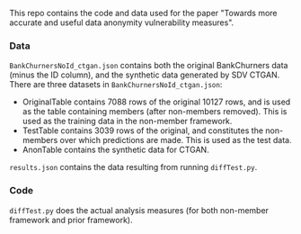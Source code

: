 This repo contains the code and data used for the paper "Towards more accurate and useful data anonymity vulnerability
measures". 

### Data

`BankChurnersNoId_ctgan.json` contains both the original BankChurners data (minus the ID column), and the synthetic data generated by SDV CTGAN. There are three datasets in `BankChurnersNoId_ctgan.json`:
* OriginalTable contains 7088 rows of the original 10127 rows, and is used as the table containing members (after non-members removed). This is used as the training data in the non-member framework.
* TestTable contains 3039 rows of the original, and constitutes the non-members over which predictions are made. This is used as the test data.
* AnonTable contains the synthetic data for CTGAN.

`results.json` contains the data resulting from running `diffTest.py`.

### Code

`diffTest.py` does the actual analysis measures (for both non-member framework and prior framework).